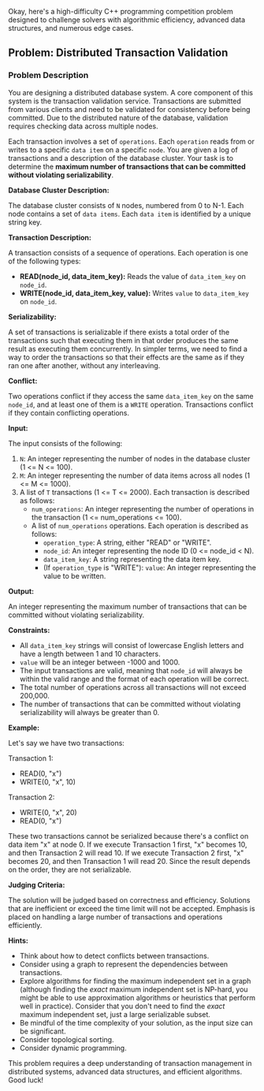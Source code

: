 Okay, here's a high-difficulty C++ programming competition problem designed to challenge solvers with algorithmic efficiency, advanced data structures, and numerous edge cases.

## Problem: Distributed Transaction Validation

### Problem Description

You are designing a distributed database system.  A core component of this system is the transaction validation service. Transactions are submitted from various clients and need to be validated for consistency before being committed. Due to the distributed nature of the database, validation requires checking data across multiple nodes.

Each transaction involves a set of `operations`. Each `operation` reads from or writes to a specific `data item` on a specific `node`. You are given a log of transactions and a description of the database cluster. Your task is to determine the **maximum number of transactions that can be committed without violating serializability**.

**Database Cluster Description:**

The database cluster consists of `N` nodes, numbered from 0 to N-1. Each node contains a set of `data items`.  Each `data item` is identified by a unique string key.

**Transaction Description:**

A transaction consists of a sequence of operations. Each operation is one of the following types:

*   **READ(node_id, data_item_key):** Reads the value of `data_item_key` on `node_id`.
*   **WRITE(node_id, data_item_key, value):** Writes `value` to `data_item_key` on `node_id`.

**Serializability:**

A set of transactions is serializable if there exists a total order of the transactions such that executing them in that order produces the same result as executing them concurrently. In simpler terms, we need to find a way to order the transactions so that their effects are the same as if they ran one after another, without any interleaving.

**Conflict:**

Two operations conflict if they access the same `data_item_key` on the same `node_id`, and at least one of them is a `WRITE` operation.  Transactions conflict if they contain conflicting operations.

**Input:**

The input consists of the following:

1.  `N`: An integer representing the number of nodes in the database cluster (1 <= N <= 100).
2.  `M`: An integer representing the number of data items across all nodes (1 <= M <= 1000).
3.  A list of `T` transactions (1 <= T <= 2000). Each transaction is described as follows:
    *   `num_operations`: An integer representing the number of operations in the transaction (1 <= num_operations <= 100).
    *   A list of `num_operations` operations. Each operation is described as follows:
        *   `operation_type`: A string, either "READ" or "WRITE".
        *   `node_id`: An integer representing the node ID (0 <= node_id < N).
        *   `data_item_key`: A string representing the data item key.
        *   (If `operation_type` is "WRITE"): `value`: An integer representing the value to be written.

**Output:**

An integer representing the maximum number of transactions that can be committed without violating serializability.

**Constraints:**

*   All `data_item_key` strings will consist of lowercase English letters and have a length between 1 and 10 characters.
*   `value` will be an integer between -1000 and 1000.
*   The input transactions are valid, meaning that `node_id` will always be within the valid range and the format of each operation will be correct.
*   The total number of operations across all transactions will not exceed 200,000.
*   The number of transactions that can be committed without violating serializability will always be greater than 0.

**Example:**

Let's say we have two transactions:

Transaction 1:
*   READ(0, "x")
*   WRITE(0, "x", 10)

Transaction 2:
*   WRITE(0, "x", 20)
*   READ(0, "x")

These two transactions cannot be serialized because there's a conflict on data item "x" at node 0. If we execute Transaction 1 first, "x" becomes 10, and then Transaction 2 will read 10. If we execute Transaction 2 first, "x" becomes 20, and then Transaction 1 will read 20. Since the result depends on the order, they are not serializable.

**Judging Criteria:**

The solution will be judged based on correctness and efficiency. Solutions that are inefficient or exceed the time limit will not be accepted.  Emphasis is placed on handling a large number of transactions and operations efficiently.

**Hints:**

*   Think about how to detect conflicts between transactions.
*   Consider using a graph to represent the dependencies between transactions.
*   Explore algorithms for finding the maximum independent set in a graph (although finding the *exact* maximum independent set is NP-hard, you might be able to use approximation algorithms or heuristics that perform well in practice).  Consider that you don't need to find the *exact* maximum independent set, just a large serializable subset.
*   Be mindful of the time complexity of your solution, as the input size can be significant.
*   Consider topological sorting.
*   Consider dynamic programming.

This problem requires a deep understanding of transaction management in distributed systems, advanced data structures, and efficient algorithms. Good luck!
